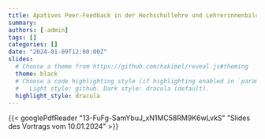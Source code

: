 ```yaml
---
title: Apatives Peer-Feedback in der Hochschullehre und Lehrerinnenbildung
summary:
authors: [-admin]
tags: []
categories: []
date: "2024-01-09T12:00:00Z"
slides:
  # Choose a theme from https://github.com/hakimel/reveal.js#theming
  theme: black
  # Choose a code highlighting style (if highlighting enabled in `params.toml`)
  #   Light style: github. Dark style: dracula (default).
  highlight_style: dracula
---
```




{{< googlePdfReader "13-FuFg-SamYbuJ_xN1MC58RM9K6wLvkS" "Slides des Vortrags vom 10.01.2024" >}}

